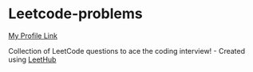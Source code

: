 # Leetcode-problems

[My Profile Link](https://leetcode.com/FrostIce/)

Collection of LeetCode questions to ace the coding interview! - Created using [LeetHub](https://github.com/QasimWani/LeetHub)
